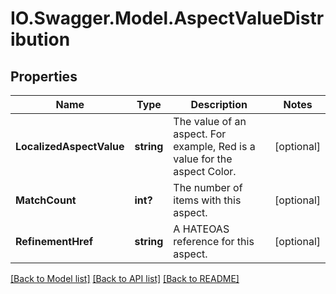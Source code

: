 # IO.Swagger.Model.AspectValueDistribution
## Properties

Name | Type | Description | Notes
------------ | ------------- | ------------- | -------------
**LocalizedAspectValue** | **string** | The value of an aspect. For example, Red is a value for the aspect Color. | [optional] 
**MatchCount** | **int?** | The number of items with this aspect. | [optional] 
**RefinementHref** | **string** | A HATEOAS reference for this aspect. | [optional] 

[[Back to Model list]](../README.md#documentation-for-models) [[Back to API list]](../README.md#documentation-for-api-endpoints) [[Back to README]](../README.md)

